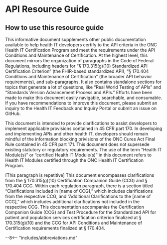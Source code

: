 # API Resource Guide

## How to use this resource guide

This informative document supplements other public documentation available to help health IT developers certify to the API criteria in the ONC Health IT Certification Program and meet the requirements under the API Conditions and Maintenance of Certification. At the highest level, this document mirrors the organization of paragraphs in the Code of Federal Regulations, including headers for “§ 170.315(g)(10) Standardized API Certification Criterion” (the FHIR-based standardized API), “§ 170.404 Conditions and Maintenance of Certification” (the broader API behavior requirements), and sub-paragraphs. It also contains standalone sections for topics that generate a lot of questions, like “Real World Testing of APIs” and “Standards Version Advancement Process and APIs.” Efforts have been made to make this document easily navigable, searchable, and consumable. If you have recommendations to improve this document, please submit an inquiry to the Health IT Feedback and Inquiry Portal or submit an issue on GitHub.

This document is intended to provide clarifications to assist developers to implement applicable provisions contained in 45 CFR part 170. In developing and implementing APIs and other health IT, developers should remain mindful of the information blocking privisions of the ONC Cures Act Final Rule contained in 45 CFR part 171. This document does not supersede existing statutory or regulatory requirements. The use of the term “Health IT Module(s)” or “certified Health IT Module(s)” in this document refers to Health IT Modules certified through the ONC Health IT Certification Program.

[This paragraph is repetitive] This document encompasses clarifications from the § 170.315(g)(10) Certification Companion Guide (CCG) and § 170.404 CCG. Within each regulation paragraph, there is a section titled “Clarifications Included in [name of CCG],” which includes clarifications from the respective CCG, and “Additional Clarifications to the [name of CCG],” which includes additional clarifications not included in the respective CCG. This documentation accompanies the Certification Companion Guide (CCG) and Test Procedure for the Standardized API for patient and population services certification criterion finalized at § 170.315(g)(10) and the CCG for API Conditions and Maintenance of Certification requirements finalized at § 170.404.

--8<-- "includes/abbreviations.md"